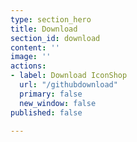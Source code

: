 ```yaml
---
type: section_hero
title: Download
section_id: download
content: ''
image: ''
actions:
- label: Download IconShop
  url: "/githubdownload"
  primary: false
  new_window: false
published: false

---
```

